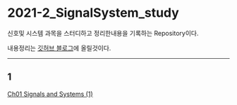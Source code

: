 # 2021-2_SignalSystem_study
신호및 시스템 과목을 스터디하고 정리한내용을 기록하는 Repository이다.  

내용정리는 [깃허브 블로그](https://sanghyunpark01.github.io/)에 올릴것이다.

---
## 1 
[Ch01 Signals and Systems (1)](https://sanghyunpark01.github.io/signals&systems_study/Sig&Sys_study-Ch01_1/)
